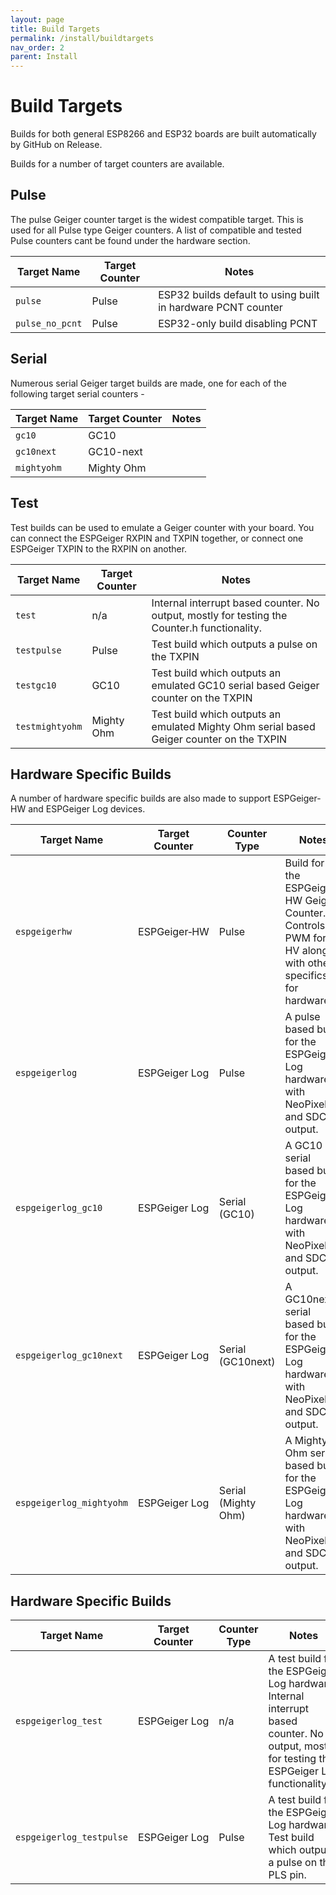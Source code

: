 ```yaml
---
layout: page
title: Build Targets
permalink: /install/buildtargets
nav_order: 2
parent: Install
---
```


# Build Targets

Builds for both general ESP8266 and ESP32 boards are built automatically by GitHub on Release.

Builds for a number of target counters are available.

## Pulse

The pulse Geiger counter target is the widest compatible target. This is used for all Pulse type Geiger counters. A list of compatible and tested Pulse counters cant be found under the hardware section.

| Target Name | Target Counter | Notes |
|---|---|---|
`pulse` | Pulse | ESP32 builds default to using built in hardware PCNT counter
`pulse_no_pcnt` | Pulse | ESP32-only build disabling PCNT

## Serial

Numerous serial Geiger target builds are made, one for each of the following target serial counters -

| Target Name | Target Counter | Notes |
|---|---|---|
`gc10` | GC10 | 
`gc10next` | GC10-next | 
`mightyohm` | Mighty Ohm |

## Test

Test builds can be used to emulate a Geiger counter with your board. You can connect the ESPGeiger RXPIN and TXPIN together, or connect one ESPGeiger TXPIN to the RXPIN on another.
 
| Target Name | Target Counter | Notes |
|---|---|---|
`test` | n/a | Internal interrupt based counter. No output, mostly for testing the Counter.h functionality.
`testpulse` | Pulse | Test build which outputs a pulse on the TXPIN
`testgc10` | GC10 | Test build which outputs an emulated GC10 serial based Geiger counter on the TXPIN
`testmightyohm` | Mighty Ohm | Test build which outputs an emulated Mighty Ohm serial based Geiger counter on the TXPIN

## Hardware Specific Builds

A number of hardware specific builds are also made to support ESPGeiger-HW and ESPGeiger Log devices.

| Target Name | Target Counter | Counter Type | Notes |
|---|---|---|---|
`espgeigerhw` | ESPGeiger‑HW | Pulse | Build for the ESPGeiger-HW Geiger Counter. Controls PWM for HV along with other specifics for hardware.
`espgeigerlog` | ESPGeiger Log | Pulse | A pulse based build for the ESPGeiger Log hardware with NeoPixel and SDCard output.
`espgeigerlog_gc10` | ESPGeiger Log | Serial (GC10) | A GC10 serial based build for the ESPGeiger Log hardware with NeoPixel and SDCard output.
`espgeigerlog_gc10next` | ESPGeiger Log | Serial (GC10next) | A GC10next serial based build for the ESPGeiger Log hardware with NeoPixel and SDCard output.
`espgeigerlog_mightyohm` | ESPGeiger Log | Serial (Mighty Ohm) | A Mighty Ohm serial based build for the ESPGeiger Log hardware with NeoPixel and SDCard output.

## Hardware Specific Builds

| Target Name | Target Counter | Counter Type | Notes |
|---|---|---|---|
`espgeigerlog_test` | ESPGeiger Log | n/a | A test build for the ESPGeiger Log hardware. Internal interrupt based counter. No output, mostly for testing the ESPGeiger Log functionality.
`espgeigerlog_testpulse` | ESPGeiger Log | Pulse | A test build for the ESPGeiger Log hardware. Test build which outputs a pulse on the PLS pin.